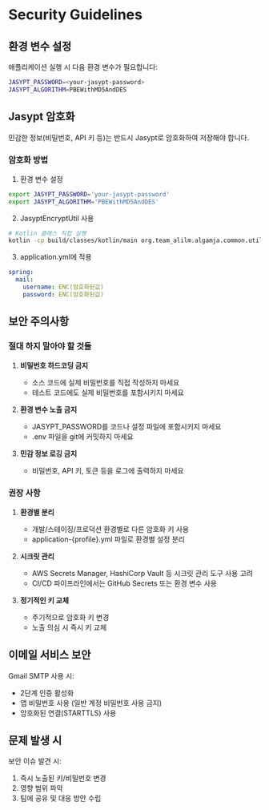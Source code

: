# Security Guidelines

## 환경 변수 설정

애플리케이션 실행 시 다음 환경 변수가 필요합니다:

```bash
JASYPT_PASSWORD=<your-jasypt-password>
JASYPT_ALGORITHM=PBEWithMD5AndDES
```

## Jasypt 암호화

민감한 정보(비밀번호, API 키 등)는 반드시 Jasypt로 암호화하여 저장해야 합니다.

### 암호화 방법

1. 환경 변수 설정
```bash
export JASYPT_PASSWORD='your-jasypt-password'
export JASYPT_ALGORITHM='PBEWithMD5AndDES'
```

2. JasyptEncryptUtil 사용
```bash
# Kotlin 클래스 직접 실행
kotlin -cp build/classes/kotlin/main org.team_alilm.algamja.common.util.JasyptEncryptUtil "text-to-encrypt"
```

3. application.yml에 적용
```yaml
spring:
  mail:
    username: ENC(암호화된값)
    password: ENC(암호화된값)
```

## 보안 주의사항

### 절대 하지 말아야 할 것들

1. **비밀번호 하드코딩 금지**
   - 소스 코드에 실제 비밀번호를 직접 작성하지 마세요
   - 테스트 코드에도 실제 비밀번호를 포함시키지 마세요

2. **환경 변수 노출 금지**
   - JASYPT_PASSWORD를 코드나 설정 파일에 포함시키지 마세요
   - .env 파일을 git에 커밋하지 마세요

3. **민감 정보 로깅 금지**
   - 비밀번호, API 키, 토큰 등을 로그에 출력하지 마세요

### 권장 사항

1. **환경별 분리**
   - 개발/스테이징/프로덕션 환경별로 다른 암호화 키 사용
   - application-{profile}.yml 파일로 환경별 설정 분리

2. **시크릿 관리**
   - AWS Secrets Manager, HashiCorp Vault 등 시크릿 관리 도구 사용 고려
   - CI/CD 파이프라인에서는 GitHub Secrets 또는 환경 변수 사용

3. **정기적인 키 교체**
   - 주기적으로 암호화 키 변경
   - 노출 의심 시 즉시 키 교체

## 이메일 서비스 보안

Gmail SMTP 사용 시:
- 2단계 인증 활성화
- 앱 비밀번호 사용 (일반 계정 비밀번호 사용 금지)
- 암호화된 연결(STARTTLS) 사용

## 문제 발생 시

보안 이슈 발견 시:
1. 즉시 노출된 키/비밀번호 변경
2. 영향 범위 파악
3. 팀에 공유 및 대응 방안 수립